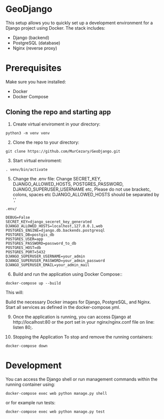 # GeoDjango
This setup allows you to quickly set up a development environment for a Django project using Docker. The stack includes:
- Django (backend)
- PostgreSQL (database)
- Nginx (reverse proxy)
  
# Prerequisites
Make sure you have installed:
- Docker
- Docker Compose

## Cloning the repo and starting app

1. Create virtual enviroment in your directory:
```
python3 -m venv venv
```
2. Clone the repo to your directory:
```
git clone https://github.com/MurCezary/GeoDjango.git
```
3. Start virtual enviroment:
```
. venv/bin/activate
```
5. Change the .env file:
Change SECRET_KEY, DJANGO_ALLOWED_HOSTS, POSTGRES_PASSWORD, DJANGO_SUPERUSER_USERNAME etc, 
Please do not use bracketc, colons, spaces etc
DJANGO_ALLOWED_HOSTS should be separated by ','
```
.env/

DEBUG=False
SECRET_KEY=django_seceret_key_generated
DJANGO_ALLOWED_HOSTS=localhost,127.0.0.1,web 
POSTGRES_ENGINE=django.db.backends.postgresql
POSTGRES_DB=postgis_db
POSTGRES_USER=app
POSTGRES_PASSWORD=password_to_db
POSTGRES_HOST=db
POSTGRES_PORT=5432
DJANGO_SUPERUSER_USERNAME=your_admin
DJANGO_SUPERUSER_PASSWORD=your_admin_password
DJANGO_SUPERUSER_EMAIL=your_admin_mail
```
6. Build and run the application using Docker Compose::
```
docker-compose up --build
```
This will:

Build the necessary Docker images for Django, PostgreSQL, and Nginx.
Start all services as defined in the docker-compose.yml.

9. Once the application is running, you can access Django at http://localhost:80 or the port set in your nginx/nginx.conf file on line: listen 80;.

10. Stopping the Application
To stop and remove the running containers:
```
docker-compose down
```

# Development
You can access the Django shell or run management commands within the running container using:
```
docker-compose exec web python manage.py shell
```

or for example run tests:
```
docker-compose exec web python manage.py test
```
